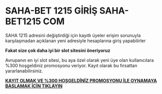 # SAHA-BET 1215 GİRİŞ SAHA-BET1215 COM

SAHA 1215 adresini değiştirdiği için kayıtlı üyeler erişim sorunuyla karşılaşmadan açıklanan yeni adresiyle hesaplarına giriş yapabilirler

**Fakat size çok daha iyi bir slot sitesini öneriyoruz**

Avrupanın en iyi slot sitesi, bu aya özel olarak yeni üye olan kullanıcılara %300 hoşgeldiniz promosyonu veriyor. Kayıt olarak bu fırsattan yararlanabilirsiniz.

[**KAYIT OLMAK VE %300 HOŞGELDİNİZ PROMOSYONU İLE OYNAMAYA BAŞLAMAK İÇİN TIKLAYIN**](https://cutt.ly/OeWRz7hS)
